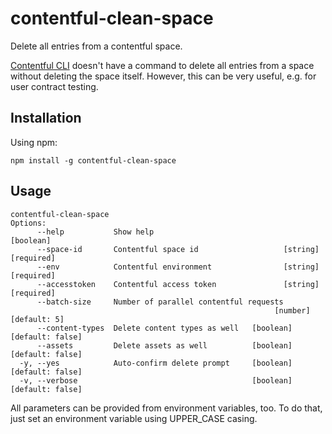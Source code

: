 # contentful-clean-space

Delete all entries from a contentful space.

[Contentful CLI](https://github.com/contentful/contentful-cli) doesn't have a command to delete all entries from a space without deleting the space itself. However, this can be very useful, e.g. for user contract testing.

## Installation

Using npm:

```
npm install -g contentful-clean-space
```

## Usage

```
contentful-clean-space
Options:
      --help           Show help                                       [boolean]
      --space-id       Contentful space id                   [string] [required]
      --env            Contentful environment                [string] [required]
      --accesstoken    Contentful access token               [string] [required]
      --batch-size     Number of parallel contentful requests
                                                           [number] [default: 5]
      --content-types  Delete content types as well   [boolean] [default: false]
      --assets         Delete assets as well          [boolean] [default: false]
  -y, --yes            Auto-confirm delete prompt     [boolean] [default: false]
  -v, --verbose                                       [boolean] [default: false]
```

All parameters can be provided from environment variables, too. To do that, just set an environment variable using UPPER_CASE casing.
